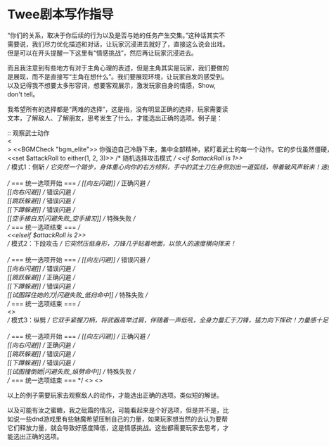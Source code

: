 # Twee剧本写作指导

“你们的关系，取决于你后续的行为以及是否与她的任务产生交集。”这种话其实不需要说，我们尽力优化描述和对话，让玩家沉浸进去就好了，直接这么说会出戏。但是可以在开头提醒一下这里有“情感挑战”，然后再让玩家沉浸进去。

而且我注意到有些地方有对于主角心理的表述，但是主角其实是玩家，我们要做的是展现，而不是直接写“主角在想什么”。我们要展现环境，让玩家自发的感受到。
以及记得我不想要太多形容词，想要客观展示，激发玩家自身的情感，Show, don't tell。

我希望所有的选择都是“两难的选择”，这是指，没有明显正确的选择，玩家需要读文本，了解敌人、了解朋友，思考发生了什么，才能选出正确的选项。例子是：

:: 观察武士动作
<<nobr>>
<<BGMCheck "bgm_elite">>
你强迫自己冷静下来，集中全部精神，紧盯着武士的每一个动作。它的步伐虽然僵硬，但挥刀的轨迹却带着一种致命的规律性。<br>
<<set $attackRoll to either(1, 2, 3)>> /* 随机选择攻击模式 */
<<if $attackRoll is 1>><br>
  /* 模式1：侧斩 */
  它突然一个踏步，身体重心向你的右方倾斜，手中的武士刀在身侧划出一道弧线，带着破风声斩来！速度快得惊人！<br>
<br>
  /* === 统一选项开始 === */
  [[向左闪避]] /* 正确闪避 */<br>
  [[向右闪避]] /* 错误闪避 */<br>
  [[跳跃躲避]] /* 错误闪避 */<br>
  [[下蹲躲避]] /* 错误闪避 */<br>
  [[空手接白刃|闪避失败_空手接刃]] /* 特殊失败 */<br>
  /* === 统一选项结束 === */
<br>
<<elseif $attackRoll is 2>><br>
  /* 模式2：下段攻击 */
  它突然压低身形，刀锋几乎贴着地面，以惊人的速度横向挥来！<br>
<br>
  /* === 统一选项开始 === */
  [[向左闪避]] /* 错误闪避 */<br>
  [[向右闪避]] /* 错误闪避 */<br>
  [[跳跃躲避]] /* 正确闪避 */<br>
  [[下蹲躲避]] /* 错误闪避 */<br>
  [[试图踩住她的刀|闪避失败_低扫命中]] /* 特殊失败 */<br>
  /* === 统一选项结束 === */
<br>
<<else>><br>
  /* 模式3：纵劈 */
  它双手紧握刀柄，将武器高举过肩，伴随着一声低吼，全身力量汇于刀锋，猛力向下挥砍！力量感十足！<br>
<br>
  /* === 统一选项开始 === */
  [[向左闪避]] /* 正确闪避 */<br>
  [[向右闪避]] /* 正确闪避 */<br>
  [[跳跃躲避]] /* 错误闪避 */<br>
  [[下蹲躲避]] /* 错误闪避 */<br>
  [[试图撞倒她|闪避失败_纵劈命中]] /* 特殊失败 */<br>
  /* === 统一选项结束 === */
<</if>>
<</nobr>>

以上的例子需要玩家去观察敌人的动作，才能选出正确的选项。类似短的解谜。

以及可能有汝之蜜糖，我之砒霜的情况，可能看起来是个好选项，但是并不是，比如说一些dnd游戏里有些魅魔希望压制自己的力量，如果玩家想当然的去认为要帮它们释放力量，就会导致好感度降低，这是情感挑战。这些都需要玩家去思考，才能选出正确的选项。